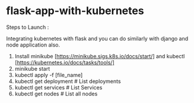 # flask-app-with-kubernetes

Steps to Launch :

Integrating kubernetes with flask and you can do similarly with django and node application also.

1. Install minikube [https://minikube.sigs.k8s.io/docs/start/]  and kubectl [https://kubernetes.io/docs/tasks/tools/]
2. minikube start
3. kubectl apply -f [file_name]
4. kubectl get deployment # List deployments
5. kubectl get services # List Services
6. kubectl get nodes # List all nodes
